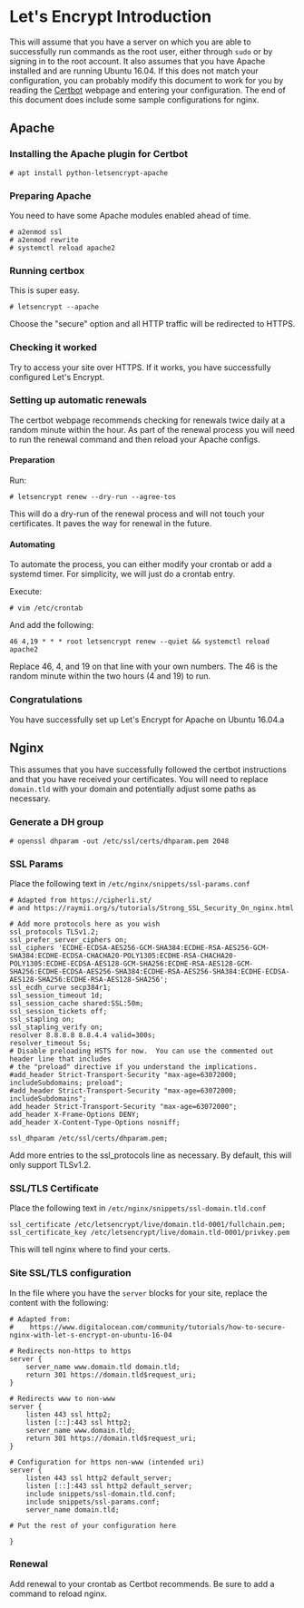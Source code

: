 # Let's Encrypt Introduction

This will assume that you have a server on which you are able to
successfully run commands as the root user, either through `sudo` or by
signing in to the root account. It also assumes that you have Apache
installed and are running Ubuntu 16.04. If this does not match your
configuration, you can probably modify this document to work for you by
reading the [Certbot](https://certbot.eff.org) webpage and entering your
configuration. The end of this document does include some sample
configurations for nginx.

## Apache

### Installing the Apache plugin for Certbot

    # apt install python-letsencrypt-apache

### Preparing Apache

You need to have some Apache modules enabled ahead of time.

    # a2enmod ssl
    # a2enmod rewrite
    # systemctl reload apache2

### Running certbox

This is super easy.

    # letsencrypt --apache

Choose the "secure" option and all HTTP traffic will be redirected to HTTPS.

### Checking it worked

Try to access your site over HTTPS. If it works, you have successfully
configured Let's Encrypt.

### Setting up automatic renewals

The certbot webpage recommends checking for renewals twice daily at a random
minute within the hour. As part of the renewal process you will need to run
the renewal command and then reload your Apache configs.

#### Preparation

Run:

    # letsencrypt renew --dry-run --agree-tos

This will do a dry-run of the renewal process and will not touch your
certificates. It paves the way for renewal in the future.

#### Automating

To automate the process, you can either modify your crontab or add a systemd
timer. For simplicity, we will just do a crontab entry.

Execute:

    # vim /etc/crontab

And add the following:

    46 4,19 * * * root letsencrypt renew --quiet && systemctl reload apache2

Replace 46, 4, and 19 on that line with your own numbers. The 46 is the
random minute within the two hours (4 and 19) to run.

### Congratulations

You have successfully set up Let's Encrypt for Apache on Ubuntu 16.04.a

## Nginx

This assumes that you have successfully followed the certbot instructions and
that you have received your certificates. You will need to replace
`domain.tld` with your domain and potentially adjust some paths as
necessary.

### Generate a DH group

    # openssl dhparam -out /etc/ssl/certs/dhparam.pem 2048

### SSL Params

Place the following text in `/etc/nginx/snippets/ssl-params.conf`

    # Adapted from https://cipherli.st/
    # and https://raymii.org/s/tutorials/Strong_SSL_Security_On_nginx.html

    # Add more protocols here as you wish
    ssl_protocols TLSv1.2;
    ssl_prefer_server_ciphers on;
    ssl_ciphers 'ECDHE-ECDSA-AES256-GCM-SHA384:ECDHE-RSA-AES256-GCM-SHA384:ECDHE-ECDSA-CHACHA20-POLY1305:ECDHE-RSA-CHACHA20-POLY1305:ECDHE-ECDSA-AES128-GCM-SHA256:ECDHE-RSA-AES128-GCM-SHA256:ECDHE-ECDSA-AES256-SHA384:ECDHE-RSA-AES256-SHA384:ECDHE-ECDSA-AES128-SHA256:ECDHE-RSA-AES128-SHA256';
    ssl_ecdh_curve secp384r1;
    ssl_session_timeout 1d;
    ssl_session_cache shared:SSL:50m;
    ssl_session_tickets off;
    ssl_stapling on;
    ssl_stapling_verify on;
    resolver 8.8.8.8 8.8.4.4 valid=300s;
    resolver_timeout 5s;
    # Disable preloading HSTS for now.  You can use the commented out header line that includes
    # the "preload" directive if you understand the implications.
    #add_header Strict-Transport-Security "max-age=63072000; includeSubdomains; preload";
    #add_header Strict-Transport-Security "max-age=63072000; includeSubdomains";
    add_header Strict-Transport-Security "max-age=63072000";
    add_header X-Frame-Options DENY;
    add_header X-Content-Type-Options nosniff;

    ssl_dhparam /etc/ssl/certs/dhparam.pem;

Add more entries to the ssl\_protocols line as necessary. By default, this will
only support TLSv1.2.

### SSL/TLS Certificate

Place the following text in `/etc/nginx/snippets/ssl-domain.tld.conf`

    ssl_certificate /etc/letsencrypt/live/domain.tld-0001/fullchain.pem;
    ssl_certificate_key /etc/letsencrypt/live/domain.tld-0001/privkey.pem

This will tell nginx where to find your certs.

### Site SSL/TLS configuration

In the file where you have the `server` blocks for your site, replace the
content with the following:

    # Adapted from:
    #    https://www.digitalocean.com/community/tutorials/how-to-secure-nginx-with-let-s-encrypt-on-ubuntu-16-04

    # Redirects non-https to https
    server {
        server_name www.domain.tld domain.tld;
        return 301 https://domain.tld$request_uri;
    }

    # Redirects www to non-www
    server {
        listen 443 ssl http2;
        listen [::]:443 ssl http2;
        server_name www.domain.tld;
        return 301 https://domain.tld$request_uri;
    }

    # Configuration for https non-www (intended uri)
    server {
        listen 443 ssl http2 default_server;
        listen [::]:443 ssl http2 default_server;
        include snippets/ssl-domain.tld.conf;
        include snippets/ssl-params.conf;
        server_name domain.tld;

    # Put the rest of your configuration here

    }

### Renewal

Add renewal to your crontab as Certbot recommends. Be sure to add a command
to reload nginx.
